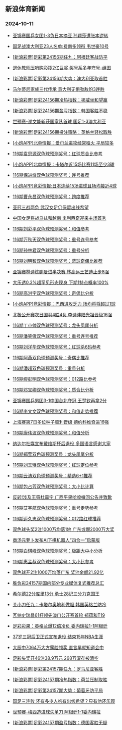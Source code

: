 ## 新浪体育新闻 
### 2024-10-11

+ [亚锦赛国乒女团1-3负日本摘亚 孙颖莎遭张本逆转](https://sports.sina.com.cn/others/pingpang/2024-10-10/doc-incrysvn9141900.shtml)

+ [国足战澳大利亚23人名单:费南多领衔 韦世豪10号](https://sports.sina.com.cn/china/national/2024-10-10/doc-incrzpze5595160.shtml)

+ [[新浪彩票]足彩第24156期任九：阿根廷客战防平](https://sports.sina.com.cn/l/2024-10-10/doc-incrzite8869970.shtml)

+ [退休教师压哨购彩揽2亿巨奖 奖号系多年守号-组图](https://sports.sina.com.cn/l/2024-10-10/doc-incrzisz2484346.shtml)

+ [[新浪彩票]足彩第24156期大势：澳大利亚取首胜](https://sports.sina.com.cn/l/2024-10-10/doc-incrzith5646392.shtml)

+ [马尔蒂尼家族三代传承 意大利无惧劲敌盼3连胜](https://sports.sina.com.cn/l/2024-10-10/doc-incrxvru9903583.shtml)

+ [[新浪彩票]足彩24156期冷热指数：挪威坐和望赢](https://sports.sina.com.cn/l/2024-10-10/doc-incrzita9256115.shtml)

+ [[新浪彩票]足彩24156期盈亏指数：韩国客胜不稳](https://sports.sina.com.cn/l/2024-10-10/doc-incrzita9259266.shtml)

+ [世预赛-谢文能斩获国家队首球 国足1-3澳大利亚](https://sports.sina.com.cn/china/national/2024-10-10/doc-incsames8457140.shtml)

+ [[新浪彩票]足彩24156期投注策略：英格兰轻松取胜](https://sports.sina.com.cn/l/2024-10-10/doc-incrzite8870404.shtml)

+ [[小炮APP]北单情报：爱尔兰进攻经常哑火 平局较多](https://sports.sina.com.cn/l/2024-10-10/doc-incrzuhw9114678.shtml)

+ [116期袁思源双色球预测奖号：红球质合比参考](https://sports.sina.com.cn/l/2024-10-10/doc-incrzyqw8628981.shtml)

+ [[小炮APP]北单情报：卡塔尔近15场比赛11场至少3球](https://sports.sina.com.cn/l/2024-10-10/doc-incrzuia5470155.shtml)

+ [116期保进烽双色球预测奖号：连号推荐](https://sports.sina.com.cn/l/2024-10-10/doc-incrzuhy8709859.shtml)

+ [[小炮APP]竞彩情报:日本连续15场进球且场均接近4球](https://sports.sina.com.cn/l/2024-10-10/doc-incrzpyy9227811.shtml)

+ [116期曹永昌双色球预测奖号：跨度推荐](https://sports.sina.com.cn/l/2024-10-10/doc-incrzyqu9047370.shtml)

+ [亚冠三战两负 武汉女足仍保留出线希望](https://sports.sina.com.cn/china/2024-10-10/doc-incrzuia5481159.shtml)

+ [中国女足将战乌兹和越南 米利西奇迎来主场首秀](https://sports.sina.com.cn/china/2024-10-10/doc-incrzuia5480347.shtml)

+ [116期刘彩平双色球预测奖号：和值参考](https://sports.sina.com.cn/l/2024-10-10/doc-incrzuhw9128939.shtml)

+ [116期万秋天双色球预测奖号：重号连号参考](https://sports.sina.com.cn/l/2024-10-10/doc-incrzyqu9048174.shtml)

+ [116期孙林君双色球预测奖号：重号分析](https://sports.sina.com.cn/l/2024-10-10/doc-incrzyqw8628156.shtml)

+ [116期刘明智双色球预测奖号：蓝球奇偶比推荐](https://sports.sina.com.cn/l/2024-10-10/doc-incrzyqt2271236.shtml)

+ [亚锦赛林诗栋蒯曼进半决赛 林高远王艺迪止步8强](https://sports.sina.com.cn/others/pingpang/2024-10-10/doc-incsarnm2027622.shtml)

+ [大乐透0.3%超罕见形态现身 下期1特点概率100%](https://sports.sina.com.cn/l/2024-10-10/doc-incsaewu8544776.shtml)

+ [116期高洪宇双色球预测奖号：奇偶比分析](https://sports.sina.com.cn/l/2024-10-10/doc-incrzyqu9049105.shtml)

+ [[小炮APP]竞彩情报：巴西进攻乏力 场均将将超过1球](https://sports.sina.com.cn/l/2024-10-10/doc-incrzuia5467146.shtml)

+ [北极公开赛次日国羽4胜4负 李诗沣陆光祖晋级16强](https://sports.sina.com.cn/others/badmin/2024-10-10/doc-incrzpze5545976.shtml)

+ [116期丁小帅双色球预测奖号：龙头凤尾分析](https://sports.sina.com.cn/l/2024-10-10/doc-incrzyqw8626468.shtml)

+ [116期潘笑傲双色球预测奖号：重号连号推荐](https://sports.sina.com.cn/l/2024-10-10/doc-incrzuhy8710663.shtml)

+ [116期刘洋华双色球预测奖号：红球杀6码参考](https://sports.sina.com.cn/l/2024-10-10/doc-incrzyqw8627634.shtml)

+ [116期阿燕双色球预测奖号：奇偶比推荐](https://sports.sina.com.cn/l/2024-10-10/doc-incrzuhy8703850.shtml)

+ [116期潘超双色球预测奖号：重号分析](https://sports.sina.com.cn/l/2024-10-10/doc-incrzuhw9127891.shtml)

+ [116期缪彭明双色球预测奖号：012路比参考](https://sports.sina.com.cn/l/2024-10-10/doc-incrzyqy5404329.shtml)

+ [116期邓宝卿双色球预测奖号：质合比分析](https://sports.sina.com.cn/l/2024-10-10/doc-incrzuia5487977.shtml)

+ [亚锦赛国乒男团3-1中国台北夺冠 王楚钦再拿2分](https://sports.sina.com.cn/others/pingpang/2024-10-11/doc-incsavuq5030722.shtml)

+ [116期李文文双色球预测奖号：和值走势推荐](https://sports.sina.com.cn/l/2024-10-10/doc-incrzyqu9049360.shtml)

+ [上海赛第7日多位种子顺利晋级 德约科维奇进16强](https://sports.sina.com.cn/tennis/atp/2024-10-09/doc-incrwiqp0478268.shtml)

+ [116期康伟波双色球预测奖号：和值分析](https://sports.sina.com.cn/l/2024-10-10/doc-incrzyqy5404664.shtml)

+ [纳达尔社媒宣布戴维斯杯后退役 多国语言感谢大家](https://sports.sina.com.cn/tennis/atp/2024-10-10/doc-incsameu5229904.shtml)

+ [116期郑莹双色球预测奖号：龙头凤尾分析](https://sports.sina.com.cn/l/2024-10-10/doc-incrzuhv2344881.shtml)

+ [116期刘玉琳双色球预测奖号：红球定位参考](https://sports.sina.com.cn/l/2024-10-10/doc-incrzuhv2350537.shtml)

+ [116期云涛双色球预测奖号：精选6+1推荐](https://sports.sina.com.cn/l/2024-10-10/doc-incsaewu8549610.shtml)

+ [116期包占芳双色球预测奖号：大小比计算](https://sports.sina.com.cn/l/2024-10-10/doc-incrzuia5486850.shtml)

+ [反转!涉及王霄杜震宇 广西平果哈嘹撤回公告并致歉](https://sports.sina.com.cn/china/2024-10-10/doc-incrzyqw8620970.shtml)

+ [116期艾宇航双色球预测奖号：重号走势参考](https://sports.sina.com.cn/l/2024-10-10/doc-incrzyqy5404741.shtml)

+ [116期迈久忠双色球预测奖号：012路红球推荐](https://sports.sina.com.cn/l/2024-10-10/doc-incsaews8987890.shtml)

+ [双色球头奖2注1000万均落1地 广东或爆2000万大奖](https://sports.sina.com.cn/l/2024-10-10/doc-incsavui1908490.shtml)

+ [商汤元萝卜发布AI下棋机器人“四合一”启蒙版](https://sports.sina.com.cn/go/2024-10-10/doc-incsaewr2208153.shtml)

+ [116期白琪峰双色球预测奖号：极距大中小分析](https://sports.sina.com.cn/l/2024-10-10/doc-incrzuia5486751.shtml)

+ [116期惠孟叔双色球预测奖号：大小比参考](https://sports.sina.com.cn/l/2024-10-10/doc-incrzyqu9048519.shtml)

+ [双色球开2注1000万均落广东 奖池余额21.92亿](https://sports.sina.com.cn/l/2024-10-10/doc-incsavui1908490.shtml)

+ [胜负彩24157期国内部分专业媒体复式推荐总汇](https://sports.sina.com.cn/l/2024-10-10/doc-incrzuhw9119100.shtml)

+ [希尔德22分库里13分 勇士28记三分力克国王](https://sports.sina.com.cn/basketball/nba/2024-10-10/doc-incrzyqy5394408.shtml)

+ [关小刀任九：卡塔尔奥地利做胆 韩国英格兰防冷](https://sports.sina.com.cn/l/2024-10-10/doc-incrzyqy5400270.shtml)

+ [瓦纳史瑞昌61杆领先澳门公开赛首轮 郑蕴和T19](https://sports.sina.com.cn/golf/asiantour/2024-10-10/doc-incsavui1908388.shtml)

+ [足彩彩果：英格兰爆12倍冷负 委内瑞拉1-1阿根廷](https://sports.sina.com.cn/l/2024-10-11/doc-incscnrz1628440.shtml)

+ [37岁三冠后卫正式宣布退役 结束15年NBA生涯](https://sports.sina.com.cn/basketball/nba/2024-10-11/doc-incscsye4594773.shtml)

+ [大厨中7064万大方露脸领奖 直言早就知道会中](https://sports.sina.com.cn/l/2024-10-11/doc-incscnsh4705604.shtml)

+ [足彩头奖开46注38.9万元 268万滚存被清空](https://sports.sina.com.cn/l/2024-10-11/doc-incscnrz1628440.shtml)

+ [[新浪彩票]足彩第24157期任九：罗马尼亚客胜](https://sports.sina.com.cn/l/2024-10-11/doc-incscsxy8309119.shtml)

+ [[新浪彩票]足彩24157期冷热指数：荷兰压制取胜](https://sports.sina.com.cn/l/2024-10-11/doc-incscnsh4705957.shtml)

+ [[新浪彩票]足彩第24157期大势：葡萄牙防平局](https://sports.sina.com.cn/l/2024-10-11/doc-incscsye4606119.shtml)

+ [国足三连败 还有多少人抱有出线希望？只有他还乐观](https://sports.sina.com.cn/china/2024-10-11/doc-incsecpt1361988.shtml)

+ [世预赛-梅西造进球失单刀 阿根廷1-1委内瑞拉](https://sports.sina.com.cn/g/pl/2024-10-11/doc-incscsya7837989.shtml)

+ [[新浪彩票]足彩24157期盈亏指数：德国客胜无疑](https://sports.sina.com.cn/l/2024-10-11/doc-incscsya7830861.shtml)

